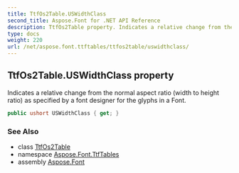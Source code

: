 ```yaml
---
title: TtfOs2Table.USWidthClass
second_title: Aspose.Font for .NET API Reference
description: TtfOs2Table property. Indicates a relative change from the normal aspect ratio width to height ratio as specified by a font designer for the glyphs in a Font
type: docs
weight: 220
url: /net/aspose.font.ttftables/ttfos2table/uswidthclass/
---
```

## TtfOs2Table.USWidthClass property

Indicates a relative change from the normal aspect ratio (width to height ratio) as specified by a font designer for the glyphs in a Font.

```csharp
public ushort USWidthClass { get; }
```

### See Also

* class [TtfOs2Table](../)
* namespace [Aspose.Font.TtfTables](../../../aspose.font.ttftables/)
* assembly [Aspose.Font](../../../)


